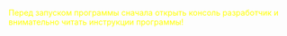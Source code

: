 <p class="text" style="color: yellow;" >Перед запуском программы сначала открыть консоль разработчик и внимательно читать инструкции программы!</p>
